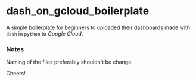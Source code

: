 # dash_on_gcloud_boilerplate
A simple boilerplate for beginners to uploaded their dashboards made with `dash` in `python` to *Google Cloud*.

### Notes
Naming of the files preferably shouldn't be change.  
  
Cheers!